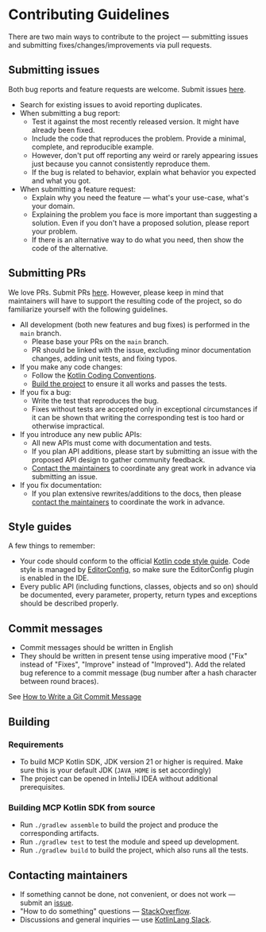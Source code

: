 # Contributing Guidelines

There are two main ways to contribute to the project &mdash; submitting issues and submitting
fixes/changes/improvements via pull requests.

## Submitting issues

Both bug reports and feature requests are welcome.
Submit issues [here](https://github.com/modelcontextprotocol/kotlin-sdk/issues).

* Search for existing issues to avoid reporting duplicates.
* When submitting a bug report:
    * Test it against the most recently released version. It might have already been fixed.
    * Include the code that reproduces the problem. Provide a minimal, complete, and reproducible example.
    * However, don't put off reporting any weird or rarely appearing issues just because you cannot consistently
      reproduce them.
    * If the bug is related to behavior, explain what behavior you expected and what you got.
* When submitting a feature request:
    * Explain why you need the feature &mdash; what's your use-case, what's your domain.
    * Explaining the problem you face is more important than suggesting a solution.
      Even if you don't have a proposed solution, please report your problem.
    * If there is an alternative way to do what you need, then show the code of the alternative.

## Submitting PRs

We love PRs. Submit PRs [here](https://github.com/modelcontextprotocol/kotlin-sdk/pulls).
However, please keep in mind that maintainers will have to support the resulting code of the project,
so do familiarize yourself with the following guidelines.

* All development (both new features and bug fixes) is performed in the `main` branch.
    * Please base your PRs on the `main` branch.
    * PR should be linked with the issue, excluding minor documentation changes, adding unit tests, and fixing typos.
* If you make any code changes:
    * Follow the [Kotlin Coding Conventions](https://kotlinlang.org/docs/reference/coding-conventions.html).
    * [Build the project](#building) to ensure it all works and passes the tests.
* If you fix a bug:
    * Write the test that reproduces the bug.
    * Fixes without tests are accepted only in exceptional circumstances if it can be shown that writing the
      corresponding test is too hard or otherwise impractical.
* If you introduce any new public APIs:
    * All new APIs must come with documentation and tests.
    * If you plan API additions, please start by submitting an issue with the proposed API design to gather community
      feedback.
    * [Contact the maintainers](#contacting-maintainers) to coordinate any great work in advance via submitting an
      issue.
* If you fix documentation:
    * If you plan extensive rewrites/additions to the docs, then
      please [contact the maintainers](#contacting-maintainers) to coordinate the work in advance.

## Style guides

A few things to remember:

* Your code should conform to
  the official [Kotlin code style guide](https://kotlinlang.org/docs/reference/coding-conventions.html).
  Code style is managed by [EditorConfig](https://www.jetbrains.com/help/idea/editorconfig.html),
  so make sure the EditorConfig plugin is enabled in the IDE.
* Every public API (including functions, classes, objects and so on) should be documented,
  every parameter, property, return types and exceptions should be described properly.

## Commit messages

* Commit messages should be written in English
* They should be written in present tense using imperative mood
  ("Fix" instead of "Fixes", "Improve" instead of "Improved").
  Add the related bug reference to a commit message (bug number after a hash character between round braces).

See [How to Write a Git Commit Message](https://chris.beams.io/posts/git-commit/)

## Building

### Requirements

* To build MCP Kotlin SDK, JDK version 21 or higher is required. Make sure this is your default JDK (`JAVA_HOME` is set
  accordingly)
* The project can be opened in IntelliJ IDEA without additional prerequisites.

### Building MCP Kotlin SDK from source

* Run `./gradlew assemble` to build the project and produce the corresponding artifacts.
* Run `./gradlew test` to test the module and speed up development.
* Run `./gradlew build` to build the project, which also runs all the tests.

## Contacting maintainers

* If something cannot be done, not convenient, or does not work &mdash; submit an [issue](#submitting-issues).
* "How to do something" questions &mdash; [StackOverflow](https://stackoverflow.com).
* Discussions and general inquiries &mdash; use [KotlinLang Slack](https://kotl.in/slack).
